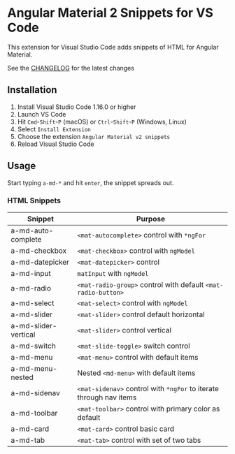 # Angular Material 2 Snippets for VS Code

This extension for Visual Studio Code adds snippets of HTML for Angular Material.

See the [CHANGELOG](CHANGELOG.md) for the latest changes

## Installation

1. Install Visual Studio Code 1.16.0 or higher
1. Launch VS Code
1. Hit `Cmd`-`Shift`-`P` (macOS) or `Ctrl`-`Shift`-`P` (Windows, Linux)
1. Select `Install Extension`
1. Choose the extension `Angular Material v2 snippets`
1. Reload Visual Studio Code

## Usage

Start typing `a-md-*` and hit `enter`, the snippet spreads out.

### HTML Snippets

| Snippet                      | Purpose                             		                           |
|------------------------------|-------------------------------------------------------------------|
| a-md-auto-complete           | `<mat-autocomplete>`  control with `*ngFor`                        |
| a-md-checkbox                | `<mat-checkbox>` control with `ngModel`                            |
| a-md-datepicker              | `<mat-datepicker>` control 					                               |
| a-md-input                   | `matInput` with `ngModel` 					                               |
| a-md-radio                   | `<mat-radio-group>` control with default `<mat-radio-button>`       |
| a-md-select                  | `<mat-select>` control with `ngModel`		                           |
| a-md-slider                  | `<mat-slider>` control default horizontal                          |
| a-md-slider-vertical         | `<mat-slider>` control vertical                                    |
| a-md-switch                  | `<mat-slide-toggle>` switch control                                |
| a-md-menu		                 | `<mat-menu>` control with default items                            |
| a-md-menu-nested             | Nested `<md-menu>` with default items                             |
| a-md-sidenav                 | `<mat-sidenav>` control with `*ngFor` to iterate through nav items |
| a-md-toolbar                 | `<mat-toolbar>` control with primary color as default              |
| a-md-card         		       | `<mat-card>` control basic card                                    |
| a-md-tab                     | `<mat-tab>` control with set of two tabs                           |

